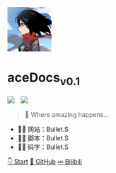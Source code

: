 <!--
 * @Description: 
 * @Author: Bullet.S
 * @Date: 2019-12-05 22:18:42
 * @LastEditors: Bullet.S
 * @LastEditTime: 2019-12-14 23:32:53
 * @Email: animator.bullet@foxmail.com
 -->
![logo](_img/avatar.gif)

# aceDocs<sub>v0.1</sub>

[![](https://img.shields.io/static/v1?label=BulletsTools&message=v0.7&color=success&style=flat&logo=github)](https://github.com/AnimatorBullet/BulletTools)&emsp;[![](https://img.shields.io/static/v1?label=BulletKeyTools&message=v0.7&color=success&style=flat&logo=github)](https://github.com/AnimatorBullet/BulletKeyTools)

> 🌠 Where amazing happens...

* 👨‍💻 网站：Bullet.S
* 👨‍💻 脚本：Bullet.S
* 👨‍💻 码字：Bullet.S

[👇 Start](Home.md)
[📑 GitHub]("https://github.com/AnimatorBullet")
[💤 Bilibili](https://space.bilibili.com/2031113)
